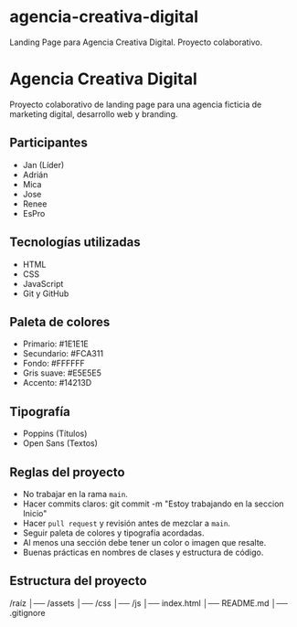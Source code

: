 # agencia-creativa-digital
Landing Page para Agencia Creativa Digital. Proyecto colaborativo.


# Agencia Creativa Digital

Proyecto colaborativo de landing page para una agencia ficticia de marketing digital, desarrollo web y branding.

## Participantes
- Jan (Líder)
- Adrián
- Mica
- Jose
- Renee
- EsPro

## Tecnologías utilizadas
- HTML
- CSS
- JavaScript
- Git y GitHub

## Paleta de colores
- Primario: #1E1E1E
- Secundario: #FCA311
- Fondo: #FFFFFF
- Gris suave: #E5E5E5
- Accento: #14213D

## Tipografía
- Poppins (Títulos)
- Open Sans (Textos)

## Reglas del proyecto
- No trabajar en la rama `main`.
- Hacer commits claros: git commit -m "Estoy trabajando en la seccion Inicio"
- Hacer `pull request` y revisión antes de mezclar a `main`.
- Seguir paleta de colores y tipografía acordadas.
- Al menos una sección debe tener un color o imagen que resalte.
- Buenas prácticas en nombres de clases y estructura de código.

## Estructura del proyecto
/raíz
│── /assets
│── /css
│── /js
│── index.html
│── README.md
│── .gitignore

